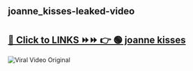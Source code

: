 
 ## joanne_kisses-leaked-video 

# <h2><a href="https://clipsfans.com/joanne_kisses&ref=git">🔗 Click to LINKS ⏩⏩ 👉 🟢 joanne kisses </a></h2>

<a href="https://clipsfans.com/joanne_kisses&ref=git" rel="nofollow" data-target="animated-image.originalLink"><img src="https://i.ibb.co.com/xMMVF88/686577567.gif" alt="Viral Video Original" style="max-width: 100%; display: inline-block;" data-target="animated-image.originalImage"></a>
